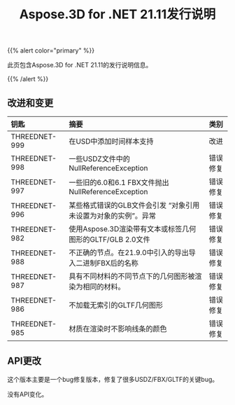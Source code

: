﻿---
title: Aspose.3D for .NET 21.11发行说明
type: docs
weight: 2
url: /zh/net/aspose-3d-for-net-21-11-release-notes/
---
{{% alert color="primary" %}}

此页包含Aspose.3D for .NET 21.11的发行说明信息。

{{% /alert %}}
## **改进和变更**

|**钥匙**|**摘要**|**类别**|
|:- |:- |:- |
|THREEDNET-999 |在USD中添加时间样本支持|改进|
|THREEDNET-998 |一些USDZ文件中的NullReferenceException|错误修复|
|THREEDNET-997 |一些旧的6.0和6.1 FBX文件抛出NullReferenceException|错误修复|
|THREEDNET-996 |某些格式错误的GLB文件会引发 “对象引用未设置为对象的实例”。异常|错误修复|
|THREEDNET-982 |使用Aspose.3D渲染带有文本或标签几何图形的GLTF/GLB 2.0文件|错误修复|
|THREEDNET-988 |不正确的节点。在21.9.0中引入的导出导入二进制FBX后的名称|错误修复|
|THREEDNET-987 |具有不同材料的不同节点下的几何图形被渲染为相同的材料。|错误修复|
|THREEDNET-986 |不加载无索引的GLTF几何图形|错误修复|
|THREEDNET-985 |材质在渲染时不影响线条的颜色|错误修复|


## API更改 ##

这个版本主要是一个bug修复版本，修复了很多USDZ/FBX/GLTF的关键bug。

没有API变化。
